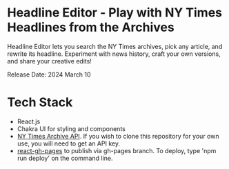 # Headline Editor - Play with NY Times Headlines from the Archives

Headline Editor lets you search the NY Times archives, pick any article, and rewrite its headline. Experiment with news history, craft your own versions, and share your creative edits!

Release Date: 2024 March 10

# Tech Stack

- React.js
- Chakra UI for styling and components
- [NY Times Archive API](https://developer.nytimes.com/docs/archive-product/1/overview). If you wish to clone this repository for your own use, you will need to get an API key.
- [react-gh-pages](https://github.com/gitname/react-gh-pages) to publish via gh-pages branch. To deploy, type 'npm run deploy' on the command line.
